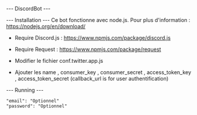 --- DiscordBot ---

--- Installation ---
Ce bot fonctionne avec node.js. Pour plus d'information : https://nodejs.org/en/download/


- Require Discord.js : https://www.npmjs.com/package/discord.js
- Require Request : https://www.npmjs.com/package/request


- Modifier le fichier conf.twitter.app.js
- Ajouter les name , consumer_key , consumer_secret , access_token_key , access_token_secret (callback_url is for user authentification)

--- Running ---

    "email": "Optionnel"
    "password": "Optionnel"

